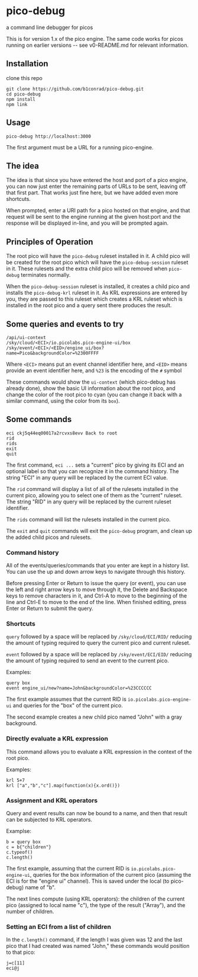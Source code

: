 # pico-debug
a command line debugger for picos

This is for version 1.x of the pico engine.
The same code works for picos running on earlier versions --
see v0-README.md for relevant information.

## Installation
clone this repo
```
git clone https://github.com/b1conrad/pico-debug.git
cd pico-debug
npm install
npm link
```

## Usage
```
pico-debug http://localhost:3000
```

The first argument must be a URL for a running pico-engine.

## The idea

The idea is that since you have entered the host and port of
a pico engine, you can now just enter the remaining parts
of URLs to be sent, leaving off that first part.
That works just fine here, but we have added even more shortcuts.

When prompted, enter a URI path for a pico hosted on that engine,
and that request will be sent to the engine running at the given host:port
and the response will be displayed in-line, and you will be prompted again.

## Principles of Operation

The root pico will have the `pico-debug` ruleset installed in it.
A child pico will be created for the root pico which will
have the `pico-debug-session` ruleset in it.
These rulesets and the extra child pico will be removed when
`pico-debug` terminates normally.

When the `pico-debug-session` ruleset is installed,
it creates a child pico and installs the `pico-debug-krl` ruleset in it.
As KRL expressions are entered by you, they are passed to this
ruleset which creates a KRL ruleset which is installed
in the root pico and a query sent there produces the result.

## Some queries and events to try

```
/api/ui-context
/sky/cloud/<ECI>/io.picolabs.pico-engine-ui/box
/sky/event/<ECI>/<EID>/engine_ui/box?name=Pico&backgroundColor=%2300FFFF
```

Where `<ECI>` means put an event channel identifier here, 
and `<EID>` means provide an event identifier here,
and `%23` is the encoding of the `#` symbol
 
These commands would show the `ui-context` (which pico-debug has
already done), show the basic UI information about the root pico,
and change the color of the root pico to cyan
(you can change it back with a similar command, using
the color from its `box`).

## Some commands

```
eci ckj5q44eq00017a2rcvxs8evv Back to root
rid
rids
exit
quit
```

The first command, `eci ...` sets a "current" pico by giving its ECI and an optional label so that you can recognize it in the command history. 
The string "ECI" in any query will be replaced by the current ECI value.

The `rid` command will display a list of all of the rulesets installed in the current pico,
allowing you to select one of them as the "current" ruleset.
The string "RID" in any query will be replaced by the current ruleset identifier.

The `rids` command will list the rulesets installed in the current pico.

The `exit` and `quit` commands will exit the `pico-debug` program,
and clean up the added child picos and rulesets.

### Command history

All of the events/queries/commands that you enter are kept in a history list. 
You can use the up and down arrow keys to navigate through this history.

Before pressing Enter or Return to issue the query (or event),
you can use the left and right arrow keys to move through it,
the Delete and Backspace keys to remove characters in it,
and Ctrl-A to move to the beginning of the line
and Ctrl-E to move to the end of the line.
When finished editing, press Enter or Return to submit the query.

### Shortcuts

`query` followed by a space will be replaced by `/sky/cloud/ECI/RID/` 
reducing the amount of typing required to query the current pico and current ruleset.

`event` followed by a space will be replaced by `/sky/event/ECI/EID/`
reducing the amount of typing required to send an event to the current pico.

Examples:

```
query box
event engine_ui/new?name=John&backgroundColor=%23CCCCCC
```

The first example assumes that the current RID is `io.picolabs.pico-engine-ui`
and queries for the "box" of the current pico.

The second example creates a new child pico named "John" with a gray background.

### Directly evaluate a KRL expression

This command allows you to evaluate a KRL expression in the context
of the root pico.

Examples:

```
krl 5+7
krl ["a","b","c"].map(function(x){x.ord()})
```
### Assignment and KRL operators

Query and event results can now be bound to a name,
and then that result can be subjected to KRL operators.

Examplse:

```
b = query box
c = b{"children"}
c.typeof()
c.length()
```

The first example, assuming that the current RID is `io.picolabs.pico-engine-ui`,
queries for the box information of the current pico
(assuming the ECI is for the "engine ui" channel).
This is saved under the local (to pico-debug) name of "b".

The next lines compute (using KRL operators):
the children of the current pico (assigned to local name "c"),
the type of the result ("Array"),
and the number of children.

### Setting an ECI from a list of children

In the `c.length()` command, if the length I was given was 12
and the last pico that I had created was named "John,"
these commands would position to that pico:

```
j=c[11]
eci@j
```

